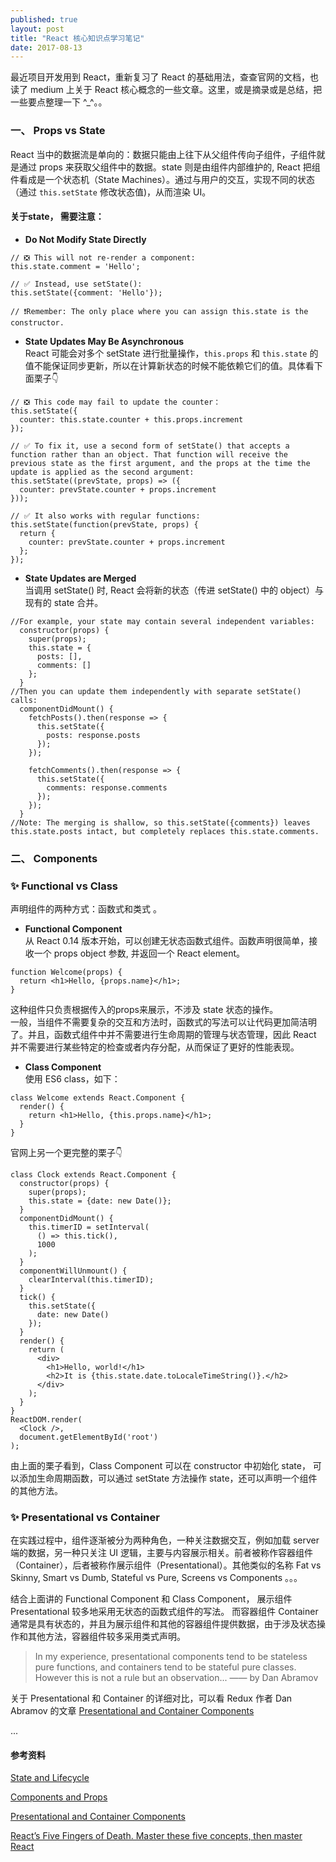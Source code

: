 ```yaml
---
published: true
layout: post
title: "React 核心知识点学习笔记"
date: 2017-08-13
--- 
```


最近项目开发用到 React，重新复习了 React 的基础用法，查查官网的文档，也读了 medium 上关于 React 核心概念的一些文章。这里，或是摘录或是总结，把一些要点整理一下 ^_^。。

### 一、 Props vs State

React 当中的数据流是单向的：数据只能由上往下从父组件传向子组件，子组件就是通过 props 来获取父组件中的数据。state 则是由组件内部维护的, React 把组件看成是一个状态机（State Machines）。通过与用户的交互，实现不同的状态 （通过 `this.setState` 修改状态值)，从而渲染 UI。

#### 关于state， 需要注意：

- **Do Not Modify State Directly**

```
// ❎ This will not re-render a component:
this.state.comment = 'Hello';

// ✅ Instead, use setState():
this.setState({comment: 'Hello'});

// ❗️Remember: The only place where you can assign this.state is the constructor.
```
- **State Updates May Be Asynchronous**  
React 可能会对多个 setState 进行批量操作，`this.props` 和 `this.state` 的值不能保证同步更新，所以在计算新状态的时候不能依赖它们的值。具体看下面栗子👇

```
// ❎ This code may fail to update the counter：
this.setState({
  counter: this.state.counter + this.props.increment
});

// ✅ To fix it, use a second form of setState() that accepts a function rather than an object. That function will receive the previous state as the first argument, and the props at the time the update is applied as the second argument:
this.setState((prevState, props) => ({
  counter: prevState.counter + props.increment
}));

// ✅ It also works with regular functions:
this.setState(function(prevState, props) {
  return {
    counter: prevState.counter + props.increment
  };
});
```
- **State Updates are Merged**  
当调用 setState() 时, React 会将新的状态（传进 setState() 中的 object）与现有的 state 合并。

```  
//For example, your state may contain several independent variables:
  constructor(props) {
    super(props);
    this.state = {
      posts: [],
      comments: []
    };
  }
//Then you can update them independently with separate setState() calls:
  componentDidMount() {
    fetchPosts().then(response => {
      this.setState({
        posts: response.posts
      });
    });

    fetchComments().then(response => {
      this.setState({
        comments: response.comments
      });
    });
  }
//Note: The merging is shallow, so this.setState({comments}) leaves this.state.posts intact, but completely replaces this.state.comments.
```
### 二、 Components

### ✨ Functional vs Class 

声明组件的两种方式：函数式和类式 。

- **Functional Component**  
从 React 0.14 版本开始，可以创建无状态函数式组件。函数声明很简单，接收一个 props object 参数, 并返回一个 React element。

```
function Welcome(props) {
  return <h1>Hello, {props.name}</h1>;
}
```
这种组件只负责根据传入的props来展示，不涉及 state 状态的操作。  
一般，当组件不需要复杂的交互和方法时，函数式的写法可以让代码更加简洁明了。并且，函数式组件中并不需要进行生命周期的管理与状态管理，因此 React 并不需要进行某些特定的检查或者内存分配，从而保证了更好的性能表现。

- **Class Component**  
 使用 ES6 class，如下：  
 
```
class Welcome extends React.Component {
  render() {
    return <h1>Hello, {this.props.name}</h1>;
  }
}
```
官网上另一个更完整的栗子👇

```
class Clock extends React.Component {
  constructor(props) {
    super(props);
    this.state = {date: new Date()};
  }
  componentDidMount() {
    this.timerID = setInterval(
      () => this.tick(),
      1000
    );
  }
  componentWillUnmount() {
    clearInterval(this.timerID);
  }
  tick() {
    this.setState({
      date: new Date()
    });
  }
  render() {
    return (
      <div>
        <h1>Hello, world!</h1>
        <h2>It is {this.state.date.toLocaleTimeString()}.</h2>
      </div>
    );
  }
}
ReactDOM.render(
  <Clock />,
  document.getElementById('root')
);
```
由上面的栗子看到，Class Component 可以在 constructor 中初始化 state， 可以添加生命周期函数，可以通过 setState 方法操作 state，还可以声明一个组件的其他方法。

### ✨ Presentational vs Container

在实践过程中，组件逐渐被分为两种角色，一种关注数据交互，例如加载 server 端的数据，另一种只关注 UI 逻辑，主要与内容展示相关。前者被称作容器组件（Container），后者被称作展示组件（Presentational）。其他类似的名称 Fat vs Skinny, Smart vs Dumb, Stateful vs Pure, Screens vs Components 。。。

结合上面讲的 Functional Component 和 Class Component， 展示组件 Presentational 较多地采用无状态的函数式组件的写法。 而容器组件 Container 通常是具有状态的，并且为展示组件和其他的容器组件提供数据，由于涉及状态操作和其他方法，容器组件较多采用类式声明。


> In my experience, presentational components tend to be stateless 
> pure functions, and containers tend to be stateful pure classes. 
> However this is not a rule but an observation... 
> —— by Dan Abramov

关于 Presentational 和 Container 的详细对比，可以看 Redux 作者 Dan Abramov 的文章 [Presentational and Container Components]

...

#### 参考资料

[State and Lifecycle] 
   
[Components and Props]   
       
[Presentational and Container Components]  

[React’s Five Fingers of Death. Master these five concepts, then master React]

[Components and Props]:https://facebook.github.io/react/docs/components-and-props.html
[State and Lifecycle]: https://facebook.github.io/react/docs/state-and-lifecycle.html
[Presentational and Container Components]:https://medium.com/@dan_abramov/smart-and-dumb-components-7ca2f9a7c7d0
[React’s Five Fingers of Death. Master these five concepts, then master React]: https://medium.freecodecamp.org/the-5-things-you-need-to-know-to-understand-react-a1dbd5d114a3